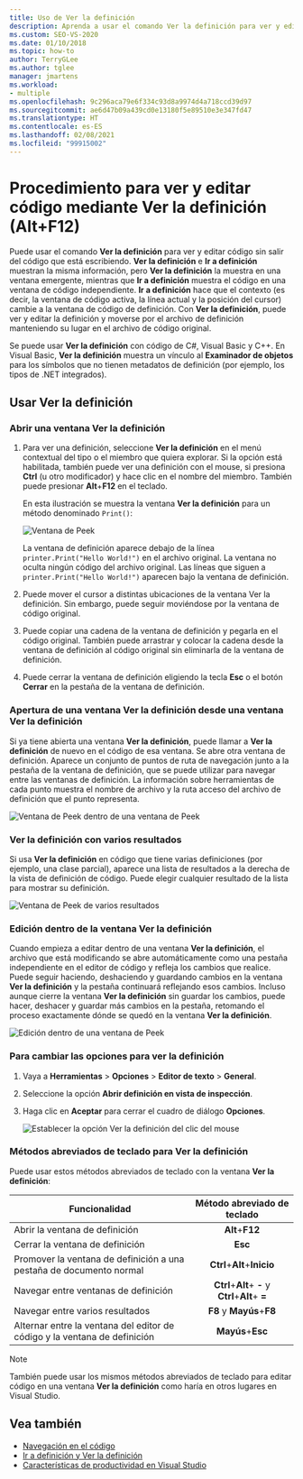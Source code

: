 ```yaml
---
title: Uso de Ver la definición
description: Aprenda a usar el comando Ver la definición para ver y editar el código sin tener que cambiar el contexto del código que está escribiendo actualmente.
ms.custom: SEO-VS-2020
ms.date: 01/10/2018
ms.topic: how-to
author: TerryGLee
ms.author: tglee
manager: jmartens
ms.workload:
- multiple
ms.openlocfilehash: 9c296aca79e6f334c93d8a9974d4a718ccd39d97
ms.sourcegitcommit: ae6d47b09a439cd0e13180f5e89510e3e347fd47
ms.translationtype: HT
ms.contentlocale: es-ES
ms.lasthandoff: 02/08/2021
ms.locfileid: "99915002"
---
```

# <a name="how-to-view-and-edit-code-by-using-peek-definition-altf12"></a>Procedimiento para ver y editar código mediante Ver la definición (Alt+F12)

Puede usar el comando **Ver la definición** para ver y editar código sin salir del código que está escribiendo. **Ver la definición** e **Ir a definición** muestran la misma información, pero **Ver la definición** la muestra en una ventana emergente, mientras que **Ir a definición** muestra el código en una ventana de código independiente. **Ir a definición** hace que el contexto (es decir, la ventana de código activa, la línea actual y la posición del cursor) cambie a la ventana de código de definición. Con **Ver la definición**, puede ver y editar la definición y moverse por el archivo de definición manteniendo su lugar en el archivo de código original.

Se puede usar **Ver la definición** con código de C#, Visual Basic y C++. En Visual Basic, **Ver la definición** muestra un vínculo al **Examinador de objetos** para los símbolos que no tienen metadatos de definición (por ejemplo, los tipos de .NET integrados).

## <a name="use-peek-definition"></a>Usar Ver la definición

### <a name="open-a-peek-definition-window"></a>Abrir una ventana Ver la definición

1. Para ver una definición, seleccione **Ver la definición** en el menú contextual del tipo o el miembro que quiera explorar. Si la opción está habilitada, también puede ver una definición con el mouse, si presiona **Ctrl** (u otro modificador) y hace clic en el nombre del miembro. También puede presionar **Alt**+**F12** en el teclado.

     En esta ilustración se muestra la ventana **Ver la definición** para un método denominado `Print()`:

     ![Ventana de Peek](../ide/media/peekwindow.png)

     La ventana de definición aparece debajo de la línea `printer.Print("Hello World!")` en el archivo original. La ventana no oculta ningún código del archivo original. Las líneas que siguen a `printer.Print("Hello World!")` aparecen bajo la ventana de definición.

1. Puede mover el cursor a distintas ubicaciones de la ventana Ver la definición. Sin embargo, puede seguir moviéndose por la ventana de código original.

1. Puede copiar una cadena de la ventana de definición y pegarla en el código original. También puede arrastrar y colocar la cadena desde la ventana de definición al código original sin eliminarla de la ventana de definición.

1. Puede cerrar la ventana de definición eligiendo la tecla **Esc** o el botón **Cerrar** en la pestaña de la ventana de definición.

### <a name="open-a-peek-definition-window-from-within-a-peek-definition-window"></a>Apertura de una ventana Ver la definición desde una ventana Ver la definición

Si ya tiene abierta una ventana **Ver la definición**, puede llamar a **Ver la definición** de nuevo en el código de esa ventana. Se abre otra ventana de definición. Aparece un conjunto de puntos de ruta de navegación junto a la pestaña de la ventana de definición, que se puede utilizar para navegar entre las ventanas de definición. La información sobre herramientas de cada punto muestra el nombre de archivo y la ruta acceso del archivo de definición que el punto representa.

   ![Ventana de Peek dentro de una ventana de Peek](../ide/media/peekwithinpeek.png)

### <a name="peek-definition-with-multiple-results"></a>Ver la definición con varios resultados

Si usa **Ver la definición** en código que tiene varias definiciones (por ejemplo, una clase parcial), aparece una lista de resultados a la derecha de la vista de definición de código. Puede elegir cualquier resultado de la lista para mostrar su definición.

   ![Ventana de Peek de varios resultados](../ide/media/peekmultiple.png)

### <a name="edit-inside-the-peek-definition-window"></a>Edición dentro de la ventana Ver la definición

Cuando empieza a editar dentro de una ventana **Ver la definición**, el archivo que está modificando se abre automáticamente como una pestaña independiente en el editor de código y refleja los cambios que realice. Puede seguir haciendo, deshaciendo y guardando cambios en la ventana **Ver la definición** y la pestaña continuará reflejando esos cambios. Incluso aunque cierre la ventana **Ver la definición** sin guardar los cambios, puede hacer, deshacer y guardar más cambios en la pestaña, retomando el proceso exactamente dónde se quedó en la ventana **Ver la definición**.

   ![Edición dentro de una ventana de Peek](../ide/media/peekedit.png)

### <a name="to-change-options-for-peek-definition"></a>Para cambiar las opciones para ver la definición

1. Vaya a **Herramientas** > **Opciones** > **Editor de texto** > **General**.

1. Seleccione la opción **Abrir definición en vista de inspección**.

1. Haga clic en **Aceptar** para cerrar el cuadro de diálogo **Opciones**.

   ![Establecer la opción Ver la definición del clic del mouse](../ide/media/editor_options_peek_view.png)

### <a name="keyboard-shortcuts-for-peek-definition"></a>Métodos abreviados de teclado para Ver la definición

Puede usar estos métodos abreviados de teclado con la ventana **Ver la definición**:

|Funcionalidad|Método abreviado de teclado|
|-------------------|:-----------------------:|
|Abrir la ventana de definición|**Alt**+**F12**|
|Cerrar la ventana de definición|**Esc**|
|Promover la ventana de definición a una pestaña de documento normal|**Ctrl**+**Alt**+**Inicio**|
|Navegar entre ventanas de definición|**Ctrl**+**Alt**+ **-** y **Ctrl**+**Alt**+ **=**|
|Navegar entre varios resultados|**F8** y **Mayús**+**F8**|
|Alternar entre la ventana del editor de código y la ventana de definición|**Mayús**+**Esc**|

> [!NOTE]
> También puede usar los mismos métodos abreviados de teclado para editar código en una ventana **Ver la definición** como haría en otros lugares en Visual Studio.

## <a name="see-also"></a>Vea también

- [Navegación en el código](../ide/navigating-code.md)
- [Ir a definición y Ver la definición](../ide/go-to-and-peek-definition.md)
- [Características de productividad en Visual Studio](../ide/productivity-features.md)
